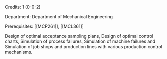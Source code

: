 Credits: 1 (0-0-2)

Department: Department of Mechanical Engineering

Prerequisites: [[MCP261]], [[MCL361]]

Design of optimal acceptance sampling plans, Design of optimal control charts, Simulation of process failures, Simulation of machine failures and Simulation of job shops and production lines with various production control mechanisms.